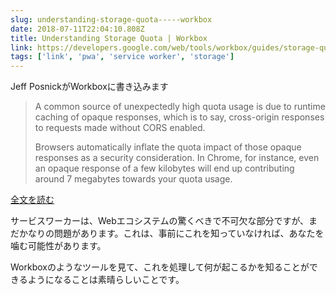 ```yaml
---
slug: understanding-storage-quota-----workbox
date: 2018-07-11T22:04:10.808Z
title: Understanding Storage Quota | Workbox
link: https://developers.google.com/web/tools/workbox/guides/storage-quota
tags: ['link', 'pwa', 'service worker', 'storage']
---
```

Jeff PosnickがWorkboxに書き込みます

> A common source of unexpectedly high quota usage is due to runtime caching of opaque responses, which is to say, cross-origin responses to requests made without CORS enabled.
> 
> Browsers automatically inflate the quota impact of those opaque responses as a security consideration. In Chrome, for instance, even an opaque response of a few kilobytes will end up contributing around 7 megabytes towards your quota usage.


[全文を読む](https://developers.google.com/web/tools/workbox/guides/storage-quota)

サービスワーカーは、Webエコシステムの驚くべきで不可欠な部分ですが、まだかなりの問題があります。これは、事前にこれを知っていなければ、あなたを噛む可能性があります。

Workboxのようなツールを見て、これを処理して何が起こるかを知ることができるようになることは素晴らしいことです。


